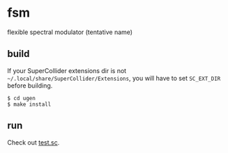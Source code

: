 # fsm
flexible spectral modulator (tentative name)

## build
If your SuperCollider extensions dir is not `~/.local/share/SuperCollider/Extensions`, you will have to set `SC_EXT_DIR` before building.
```
$ cd ugen
$ make install
```

## run
Check out [test.sc](test.sc).
